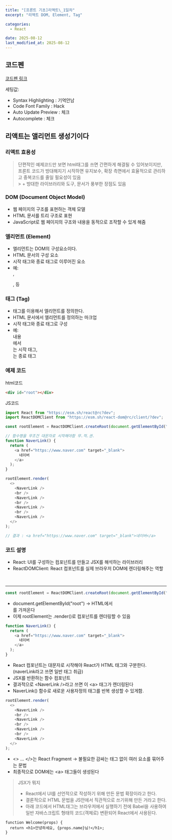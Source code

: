 ```yaml
---
title: "[프론트 기초]리액트\_1일차"
excerpt: "리액트 DOM, Element, Tag"

categories:
  - React

date: 2025-08-12
last_modified_at: 2025-08-12
---
```


## 코드펜

[코드펜 링크](https://codepen.io/gksdud1109/pen/qEOPyJB)

세팅값:

- Syntax Highlighting : 기억안남
- Code Font Family : Hack
- Auto Update Preview : 체크
- Autocomplete : 체크

## 리액트는 앨리먼트 생성기이다

### 리액트 효용성

> 단편적인 예제코드만 보면 html태그를 쓰면 간편하게 해결될 수 있어보이지만,<br/>
> 프론트 코드가 방대해지기 시작하면 유지보수, 확장 측면에서 효율적으로 관리하고 중복코드를 줄일 필요성이 있음<br/> > \+ 방대한 라이브러리와 도구, 문서가 풍부한 장점도 있음

### DOM (Document Object Model)

- 웹 페이지의 구조를 표현하는 객체 모델
- HTML 문서를 트리 구조로 표현
- JavaScript로 웹 페이지의 구조와 내용을 동적으로 조작할 수 있게 해줌

### 엘리먼트 (Element)

- 엘리먼트는 DOM의 구성요소이다.
- HTML 문서의 구성 요소
- 시작 태그와 종료 태그로 이루어진 요소
- 예: <div>, <p>, <span> 등

### 태그 (Tag)

- 태그를 이용해서 엘리먼트를 정의한다.
- HTML 문서에서 엘리먼트를 정의하는 마크업
- 시작 태그와 종료 태그로 구성
- 예: <div>내용</div>에서 <div>는 시작 태그, </div>는 종료 태그

### 예제 코드

html코드

```html
<div id="root"></div>
```

JS코드

```js
import React from "https://esm.sh/react@rc?dev";
import ReactDOMClient from "https://esm.sh/react-dom@rc/client/?dev";

const rootElement = ReactDOMClient.createRoot(document.getElementById("root"));

// 함수명을 무조건 대문자로 시작해야함 무.적.권.
function NaverLink() {
  return (
    <a href="https://www.naver.com" target="_blank">
      네이버
    </a>
  );
}

rootElement.render(
  <>
    <NaverLink />
    <br />
    <NaverLink />
    <br />
    <NaverLink />
    <br />
    <NaverLink />
  </>
);

// 결과 : <a href="https://www.naver.com" target="_blank">네이버</a>
```

### 코드 설명

- React: UI를 구성하는 컴포넌트를 만들고 JSX를 해석하는 라이브러리
- ReactDOMClient: React 컴포넌트를 실제 브라우저 DOM에 렌더링해주는 역할

<br/>

---

```js
const rootElement = ReactDOMClient.createRoot(document.getElementById("root"));
```

- document.getElementById("root") → HTML에서 <div id="root">를 가져온다
- 이제 rootElement는 .render()로 컴포넌트를 렌더링할 수 있음

```js
function NaverLink() {
  return (
    <a href="https://www.naver.com" target="_blank">
      네이버
    </a>
  );
}
```

- React 컴포넌트는 대문자로 시작해야 React가 HTML 태그와 구분한다. (naverLink라고 쓰면 일반 태그 취급)
- JSX를 반환하는 함수 컴포넌트
- 결과적으로 \<NaverLink />라고 쓰면 이 \<a> 태그가 렌더링된다
- NaverLink() 함수로 새로운 사용자정의 태그를 반복 생성할 수 있게함.

```js
rootElement.render(
  <>
    <NaverLink />
    <br />
    <NaverLink />
    <br />
    <NaverLink />
    <br />
    <NaverLink />
  </>
);
```

- <> ... </>는 React Fragment → 불필요한 감싸는 태그 없이 여러 요소를 묶어주는 문법
- 최종적으로 DOM에는 \<a> 태그들이 생성된다

> JSX가 뭐지
>
> - React에서 UI를 선언적으로 작성하기 위해 만든 문법 확장이라고 한다.
> - 결론적으로 HTML 문법을 JS안에서 직관적으로 쓰기위해 만든 거라고 한다.
> - 아래 코드에서 HTML태그는 브라우저에서 실행하기 전에 Babel을 사용하여 일반 자바스크립트 형태의 코드(객체로) 변환되어 React에서 사용된다.

```JSX
function Welcome(props) {
  return <h1>안녕하세요, {props.name}님!</h1>;
}
```
